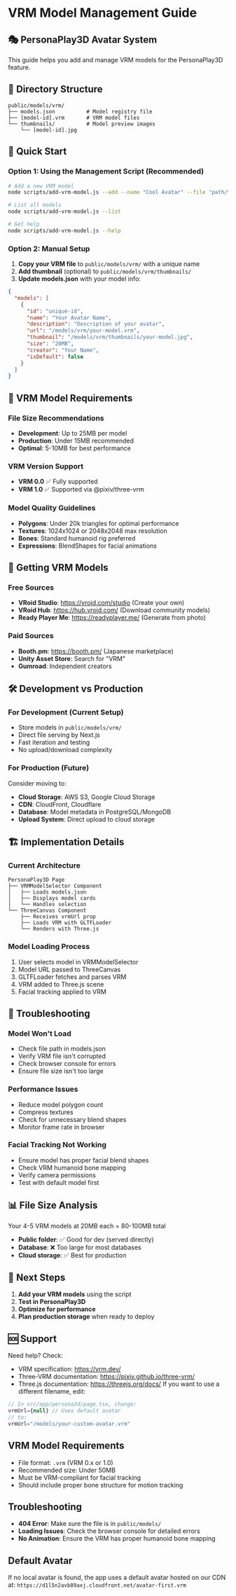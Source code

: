 # VRM Model Management Guide

## 🎭 PersonaPlay3D Avatar System

This guide helps you add and manage VRM models for the PersonaPlay3D feature.

## 📁 Directory Structure

```
public/models/vrm/
├── models.json          # Model registry file
├── [model-id].vrm       # VRM model files
└── thumbnails/          # Model preview images
    └── [model-id].jpg
```

## 🚀 Quick Start

### Option 1: Using the Management Script (Recommended)

```bash
# Add a new VRM model
node scripts/add-vrm-model.js --add --name "Cool Avatar" --file "path/to/model.vrm" --creator "YourName"

# List all models
node scripts/add-vrm-model.js --list

# Get help
node scripts/add-vrm-model.js --help
```

### Option 2: Manual Setup

1. **Copy your VRM file** to `public/models/vrm/` with a unique name
2. **Add thumbnail** (optional) to `public/models/vrm/thumbnails/`
3. **Update models.json** with your model info:

```json
{
  "models": [
    {
      "id": "unique-id",
      "name": "Your Avatar Name",
      "description": "Description of your avatar",
      "url": "/models/vrm/your-model.vrm",
      "thumbnail": "/models/vrm/thumbnails/your-model.jpg",
      "size": "20MB",
      "creator": "Your Name",
      "isDefault": false
    }
  ]
}
```

## 📝 VRM Model Requirements

### File Size Recommendations
- **Development**: Up to 25MB per model
- **Production**: Under 15MB recommended
- **Optimal**: 5-10MB for best performance

### VRM Version Support
- **VRM 0.0** ✅ Fully supported
- **VRM 1.0** ✅ Supported via @pixiv/three-vrm

### Model Quality Guidelines
- **Polygons**: Under 20k triangles for optimal performance
- **Textures**: 1024x1024 or 2048x2048 max resolution
- **Bones**: Standard humanoid rig preferred
- **Expressions**: BlendShapes for facial animations

## 🎨 Getting VRM Models

### Free Sources
- **VRoid Studio**: https://vroid.com/studio (Create your own)
- **VRoid Hub**: https://hub.vroid.com/ (Download community models)
- **Ready Player Me**: https://readyplayer.me/ (Generate from photo)

### Paid Sources
- **Booth.pm**: https://booth.pm/ (Japanese marketplace)
- **Unity Asset Store**: Search for "VRM"
- **Gumroad**: Independent creators

## 🛠️ Development vs Production

### For Development (Current Setup)
- Store models in `public/models/vrm/`
- Direct file serving by Next.js
- Fast iteration and testing
- No upload/download complexity

### For Production (Future)
Consider moving to:
- **Cloud Storage**: AWS S3, Google Cloud Storage
- **CDN**: CloudFront, Cloudflare
- **Database**: Model metadata in PostgreSQL/MongoDB
- **Upload System**: Direct upload to cloud storage

## 🏗️ Implementation Details

### Current Architecture
```
PersonaPlay3D Page
├── VRMModelSelector Component
│   ├── Loads models.json
│   ├── Displays model cards
│   └── Handles selection
└── ThreeCanvas Component
    ├── Receives vrmUrl prop
    ├── Loads VRM with GLTFLoader
    └── Renders with Three.js
```

### Model Loading Process
1. User selects model in VRMModelSelector
2. Model URL passed to ThreeCanvas
3. GLTFLoader fetches and parses VRM
4. VRM added to Three.js scene
5. Facial tracking applied to VRM

## 🔧 Troubleshooting

### Model Won't Load
- Check file path in models.json
- Verify VRM file isn't corrupted
- Check browser console for errors
- Ensure file size isn't too large

### Performance Issues
- Reduce model polygon count
- Compress textures
- Check for unnecessary blend shapes
- Monitor frame rate in browser

### Facial Tracking Not Working
- Ensure model has proper facial blend shapes
- Check VRM humanoid bone mapping
- Verify camera permissions
- Test with default model first

## 📊 File Size Analysis

Your 4-5 VRM models at 20MB each = 80-100MB total
- **Public folder**: ✅ Good for dev (served directly)
- **Database**: ❌ Too large for most databases
- **Cloud storage**: ✅ Best for production

## 🚀 Next Steps

1. **Add your VRM models** using the script
2. **Test in PersonaPlay3D** 
3. **Optimize for performance**
4. **Plan production storage** when ready to deploy

## 🆘 Support

Need help? Check:
- VRM specification: https://vrm.dev/
- Three-VRM documentation: https://pixiv.github.io/three-vrm/
- Three.js documentation: https://threejs.org/docs/
If you want to use a different filename, edit:
```typescript
// In src/app/persona3d/page.tsx, change:
vrmUrl={null} // Uses default avatar
// to:
vrmUrl="/models/your-custom-avatar.vrm"
```

## VRM Model Requirements
- File format: `.vrm` (VRM 0.x or 1.0)
- Recommended size: Under 50MB
- Must be VRM-compliant for facial tracking
- Should include proper bone structure for motion tracking

## Troubleshooting
- **404 Error**: Make sure the file is in `public/models/`
- **Loading Issues**: Check the browser console for detailed errors
- **No Animation**: Ensure the VRM has proper humanoid bone mapping

## Default Avatar
If no local avatar is found, the app uses a default avatar hosted on our CDN at:
`https://d1l5n2avb89axj.cloudfront.net/avatar-first.vrm`
